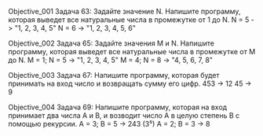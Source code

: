 Objective_001
Задача 63: Задайте значение N. Напишите программу, которая выведет все натуральные числа в промежутке от 1 до N.
N = 5 -> "1, 2, 3, 4, 5"
N = 6 -> "1, 2, 3, 4, 5, 6"

Objective_002
Задача 65: Задайте значения M и N. Напишите программу, которая выведет все натуральные числа в промежутке от M до N.
M = 1; N = 5 -> "1, 2, 3, 4, 5"
M = 4; N = 8 -> "4, 5, 6, 7, 8"

Objective_003
Задача 67: Напишите программу, которая будет принимать на вход число и возвращать сумму его цифр.
453 -> 12
45 -> 9

Objective_004
Задача 69: Напишите программу, которая на вход принимает два числа A и B, и возводит число А в целую степень B с помощью рекурсии.
A = 3; B = 5 -> 243 (3⁵)
A = 2; B = 3 -> 8